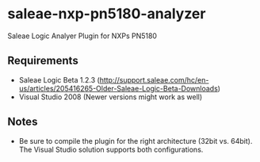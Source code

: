 # saleae-nxp-pn5180-analyzer
Saleae Logic Analyer Plugin for NXPs PN5180


## Requirements
- Saleae Logic Beta 1.2.3 (http://support.saleae.com/hc/en-us/articles/205416265-Older-Saleae-Logic-Beta-Downloads)
- Visual Studio 2008 (Newer versions might work as well)

## Notes
- Be sure to compile the plugin for the right architecture (32bit vs. 64bit). The Visual Studio solution supports both configurations.
